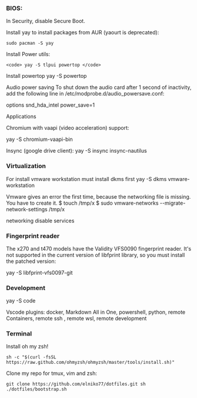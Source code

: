 
### BIOS:

 In Security, disable Secure Boot.

Install yay to install packages from AUR (yaourt is deprecated):

    sudo pacman -S yay
    

Install Power utils:

    <code> yay -S tlpui powertop </code>
  

Install powertop
  yay -S powertop
  
  
Audio power saving
To shut down the audio card after 1 second of inactivity, add the following line in /etc/modprobe.d/audio_powersave.conf:

  options snd_hda_intel power_save=1
  
Applications

Chromium with vaapi (video acceleration) support:

  yay -S chromium-vaapi-bin
  
  
Insync (google drive client):
  yay -S insync insync-nautilus

### Virtualization

For install vmware workstation must install dkms first
 yay -S dkms vmware-workstation

Vmware gives an error the first time, because the networking file is missing. You have to create it.
 $ touch /tmp/x
 $ sudo vmware-networks --migrate-network-settings /tmp/x

 networking
disable services

### Fingerprint reader

The x270 and t470 models have the Validity VFS0090 fingerprint reader. It's not supported in the current version of libfprint library, so you must install the patched version:

  yay -S libfprint-vfs0097-git 

### Development

 yay -S code

Vscode plugins: docker, Markdown All in One, powershell, python, remote Containers, remote ssh , remote wsl, remote development

### Terminal

Install oh my zsh!
 
  `sh -c "$(curl -fsSL https://raw.github.com/ohmyzsh/ohmyzsh/master/tools/install.sh)"`
  
Clone my repo for tmux, vim and zsh:

 `git clone https://github.com/elniko77/dotfiles.git
  sh ./dotfiles/bootstrap.sh`
  
  



